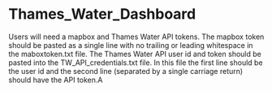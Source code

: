 # Thames_Water_Dashboard

Users will need a mapbox and Thames Water API tokens. The mapbox token should be pasted as a single line with no trailing or leading whitespace in the maboxtoken.txt file. The Thames Water API user id and token should be pasted into the TW_API_credentials.txt file. In this file the first line should be the user id and the second line (separated by a single carriage return) should have the API token.A
